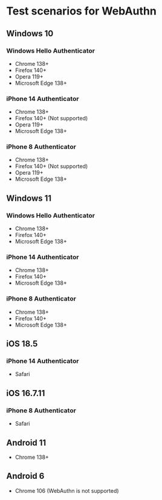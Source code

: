 # Test scenarios for WebAuthn

## Windows 10
### Windows Hello Authenticator
- Chrome 138+
- Firefox 140+
- Opera 119+
- Microsoft Edge 138+
### iPhone 14 Authenticator
- Chrome 138+
- Firefox 140+ (Not supported)
- Opera 119+
- Microsoft Edge 138+
### iPhone 8 Authenticator
- Chrome 138+
- Firefox 140+ (Not supported)
- Opera 119+
- Microsoft Edge 138+

## Windows 11
### Windows Hello Authenticator
- Chrome 138+
- Firefox 140+
- Microsoft Edge 138+
### iPhone 14 Authenticator
- Chrome 138+
- Firefox 140+
- Microsoft Edge 138+
### iPhone 8 Authenticator
- Chrome 138+
- Firefox 140+
- Microsoft Edge 138+

## iOS 18.5
### iPhone 14 Authenticator
- Safari

## iOS 16.7.11
### iPhone 8 Authenticator
- Safari

## Android 11
- Chrome 138+

## Android 6
- Chrome 106 (WebAuthn is not supported)